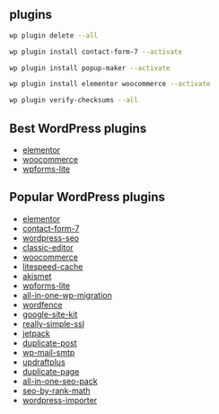 ## plugins
```bash
wp plugin delete --all

wp plugin install contact-form-7 --activate

wp plugin install popup-maker --activate

wp plugin install elementor woocommerce --activate

wp plugin verify-checksums --all
```


## Best WordPress plugins
- [elementor](https://wordpress.org/plugins/elementor/)
- [woocommerce](https://wordpress.org/plugins/woocommerce/)
- [wpforms-lite](https://wordpress.org/plugins/wpforms-lite/)



## Popular WordPress plugins
- [elementor](https://wordpress.org/plugins/elementor/)
- [contact-form-7](https://wordpress.org/plugins/contact-form-7/)
- [wordpress-seo](https://wordpress.org/plugins/wordpress-seo/)
- [classic-editor](https://wordpress.org/plugins/classic-editor/)
- [woocommerce](https://wordpress.org/plugins/woocommerce/)
- [litespeed-cache](https://wordpress.org/plugins/litespeed-cache/)
- [akismet](https://wordpress.org/plugins/akismet/)
- [wpforms-lite](https://wordpress.org/plugins/wpforms-lite/)
- [all-in-one-wp-migration](https://wordpress.org/plugins/all-in-one-wp-migration/)
- [wordfence](https://wordpress.org/plugins/wordfence/)
- [google-site-kit](https://wordpress.org/plugins/google-site-kit/)
- [really-simple-ssl](https://wordpress.org/plugins/really-simple-ssl/)
- [jetpack](https://wordpress.org/plugins/jetpack/)
- [duplicate-post](https://wordpress.org/plugins/duplicate-post/)
- [wp-mail-smtp](https://wordpress.org/plugins/wp-mail-smtp/)
- [updraftplus](https://wordpress.org/plugins/updraftplus/)
- [duplicate-page](https://wordpress.org/plugins/duplicate-page/)
- [all-in-one-seo-pack](https://wordpress.org/plugins/all-in-one-seo-pack/)
- [seo-by-rank-math](https://wordpress.org/plugins/seo-by-rank-math/)
- [wordpress-importer](https://wordpress.org/plugins/wordpress-importer/)
